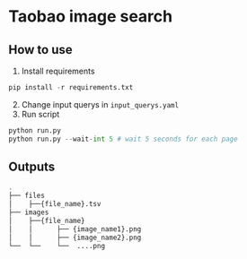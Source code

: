 # Taobao image search

## How to use
1. Install requirements
```python
pip install -r requirements.txt
```

2. Change input querys in `input_querys.yaml`
3. Run script
```python
python run.py
python run.py --wait-int 5 # wait 5 seconds for each page
```

## Outputs
```bash
.
├── files
│    ├──{file_name}.tsv
├── images
│    ├──{file_name}
│    │      ├── {image_name1}.png
│    │      ├── {image_name2}.png
└──  └──    └──  ....png
 ```
